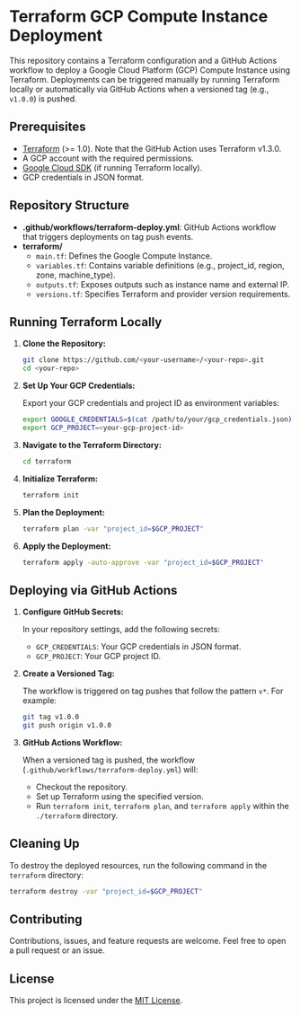 # Terraform GCP Compute Instance Deployment

This repository contains a Terraform configuration and a GitHub Actions workflow to deploy a Google Cloud Platform (GCP) Compute Instance using Terraform. Deployments can be triggered manually by running Terraform locally or automatically via GitHub Actions when a versioned tag (e.g., `v1.0.0`) is pushed.

## Prerequisites

- [Terraform](https://www.terraform.io/downloads) (>= 1.0). Note that the GitHub Action uses Terraform v1.3.0.
- A GCP account with the required permissions.
- [Google Cloud SDK](https://cloud.google.com/sdk) (if running Terraform locally).
- GCP credentials in JSON format.

## Repository Structure

- **.github/workflows/terraform-deploy.yml**: GitHub Actions workflow that triggers deployments on tag push events.
- **terraform/**
  - `main.tf`: Defines the Google Compute Instance.
  - `variables.tf`: Contains variable definitions (e.g., project_id, region, zone, machine_type).
  - `outputs.tf`: Exposes outputs such as instance name and external IP.
  - `versions.tf`: Specifies Terraform and provider version requirements.

## Running Terraform Locally

1. **Clone the Repository:**

   ```bash
   git clone https://github.com/<your-username>/<your-repo>.git
   cd <your-repo>
   ```

2. **Set Up Your GCP Credentials:**

   Export your GCP credentials and project ID as environment variables:

   ```bash
   export GOOGLE_CREDENTIALS=$(cat /path/to/your/gcp_credentials.json)
   export GCP_PROJECT=<your-gcp-project-id>
   ```

3. **Navigate to the Terraform Directory:**

   ```bash
   cd terraform
   ```

4. **Initialize Terraform:**

   ```bash
   terraform init
   ```

5. **Plan the Deployment:**

   ```bash
   terraform plan -var "project_id=$GCP_PROJECT"
   ```

6. **Apply the Deployment:**

   ```bash
   terraform apply -auto-approve -var "project_id=$GCP_PROJECT"
   ```

## Deploying via GitHub Actions

1. **Configure GitHub Secrets:**

   In your repository settings, add the following secrets:
   - `GCP_CREDENTIALS`: Your GCP credentials in JSON format.
   - `GCP_PROJECT`: Your GCP project ID.

2. **Create a Versioned Tag:**

   The workflow is triggered on tag pushes that follow the pattern `v*`. For example:

   ```bash
   git tag v1.0.0
   git push origin v1.0.0
   ```

3. **GitHub Actions Workflow:**

   When a versioned tag is pushed, the workflow (`.github/workflows/terraform-deploy.yml`) will:
   - Checkout the repository.
   - Set up Terraform using the specified version.
   - Run `terraform init`, `terraform plan`, and `terraform apply` within the `./terraform` directory.

## Cleaning Up

To destroy the deployed resources, run the following command in the `terraform` directory:

```bash
terraform destroy -var "project_id=$GCP_PROJECT"
```

## Contributing

Contributions, issues, and feature requests are welcome. Feel free to open a pull request or an issue.

## License

This project is licensed under the [MIT License](LICENSE).

